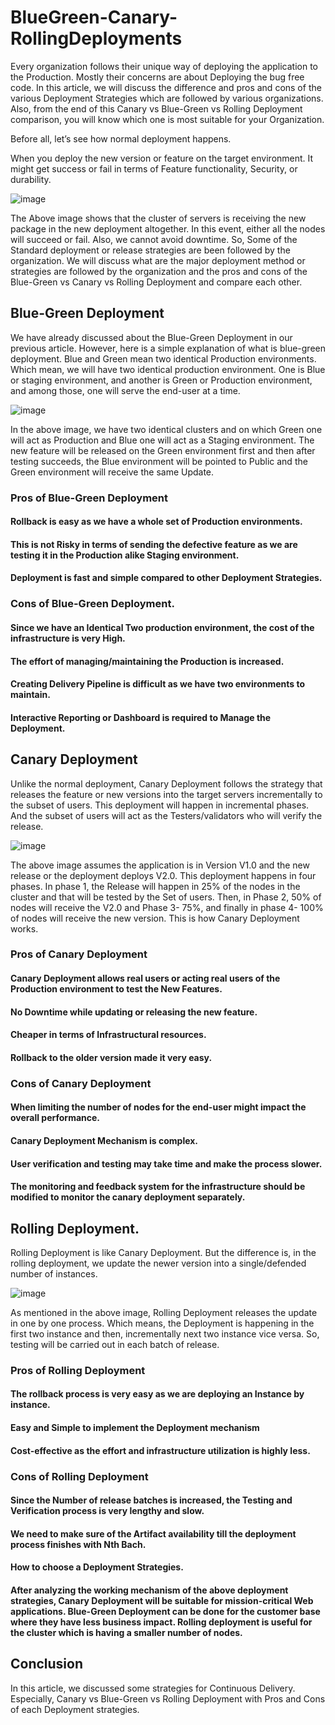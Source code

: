 # BlueGreen-Canary-RollingDeployments

Every organization follows their unique way of deploying the application to the Production. Mostly their concerns are about Deploying the bug free code. In this article, we will discuss the difference and pros and cons of the various Deployment Strategies which are followed by various organizations. Also, from the end of this Canary vs Blue-Green vs Rolling Deployment comparison, you will know which one is most suitable for your Organization.

Before all, let’s see how normal deployment happens.

When you deploy the new version or feature on the target environment. It might get success or fail in terms of Feature functionality, Security, or durability.

![image](https://user-images.githubusercontent.com/16122994/150843484-d40d39da-2dbd-4daf-99a9-edbbdc852627.png)

The Above image shows that the cluster of servers is receiving the new package in the new deployment altogether. In this event, either all the nodes will succeed or fail. Also, we cannot avoid downtime. So, Some of the Standard deployment or release strategies are been followed by the organization. We will discuss what are the major deployment method or strategies are followed by the organization and the pros and cons of the Blue-Green vs Canary vs Rolling Deployment and compare each other.


## Blue-Green Deployment
We have already discussed about the Blue-Green Deployment in our previous article. However, here is a simple explanation of what is blue-green deployment. Blue and Green mean two identical Production environments. Which mean, we will have two identical production environment. One is Blue or staging environment, and another is Green or Production environment, and among those, one will serve the end-user at a time.

![image](https://user-images.githubusercontent.com/16122994/150843919-cb4179e7-3c90-48b6-b95a-ba3d56c59f34.png)

In the above image, we have two identical clusters and on which Green one will act as Production and Blue one will act as a Staging environment. The new feature will be released on the Green environment first and then after testing succeeds, the Blue environment will be pointed to Public and the Green environment will receive the same Update.

### Pros of Blue-Green Deployment
#### Rollback is easy as we have a whole set of Production environments.
#### This is not Risky in terms of sending the defective feature as we are testing it in the Production alike Staging environment.
#### Deployment is fast and simple compared to other Deployment Strategies.
### Cons of Blue-Green Deployment.
#### Since we have an Identical Two production environment, the cost of the infrastructure is very High.
#### The effort of managing/maintaining the Production is increased.
#### Creating Delivery Pipeline is difficult as we have two environments to maintain.
#### Interactive Reporting or Dashboard is required to Manage the Deployment.

## Canary Deployment
Unlike the normal deployment, Canary Deployment follows the strategy that releases the feature or new versions into the target servers incrementally to the subset of users. This deployment will happen in incremental phases. And the subset of users will act as the Testers/validators who will verify the release.

![image](https://user-images.githubusercontent.com/16122994/150844505-2c938393-5e35-4de7-9e51-3701cc2456e2.png)

The above image assumes the application is in Version V1.0 and the new release or the deployment deploys V2.0. This deployment happens in four phases. In phase 1, the Release will happen in 25% of the nodes in the cluster and that will be tested by the Set of users. Then, in Phase 2, 50% of nodes will receive the V2.0 and Phase 3- 75%, and finally in phase 4- 100% of nodes will receive the new version. This is how Canary Deployment works.

### Pros of Canary Deployment
#### Canary Deployment allows real users or acting real users of the Production environment to test the New Features.
#### No Downtime while updating or releasing the new feature.
#### Cheaper in terms of Infrastructural resources.
#### Rollback to the older version made it very easy.
### Cons of Canary Deployment
#### When limiting the number of nodes for the end-user might impact the overall performance.
#### Canary Deployment Mechanism is complex.
#### User verification and testing may take time and make the process slower.
#### The monitoring and feedback system for the infrastructure should be modified to monitor the canary deployment separately.


## Rolling Deployment.
Rolling Deployment is like Canary Deployment. But the difference is, in the rolling deployment, we update the newer version into a single/defended number of instances.

![image](https://user-images.githubusercontent.com/16122994/150844830-2f5b4155-76cb-493a-acb4-bd3596e37e9e.png)


As mentioned in the above image, Rolling Deployment releases the update in one by one process. Which means, the Deployment is happening in the first two instance and then, incrementally next two instance vice versa. So, testing will be carried out in each batch of release.

### Pros of Rolling Deployment
#### The rollback process is very easy as we are deploying an Instance by instance.
#### Easy and Simple to implement the Deployment mechanism
#### Cost-effective as the effort and infrastructure utilization is highly less.
### Cons of Rolling Deployment
#### Since the Number of release batches is increased, the Testing and Verification process is very lengthy and slow.
#### We need to make sure of the Artifact availability till the deployment process finishes with Nth Bach.
#### How to choose a Deployment Strategies.
#### After analyzing the working mechanism of the above deployment strategies, Canary Deployment will be suitable for mission-critical Web applications. Blue-Green Deployment can be done for the customer base where they have less business impact. Rolling deployment is useful for the cluster which is having a smaller number of nodes.

## Conclusion
In this article, we discussed some strategies for Continuous Delivery. Especially, Canary vs Blue-Green vs Rolling Deployment with Pros and Cons of each Deployment strategies. 

